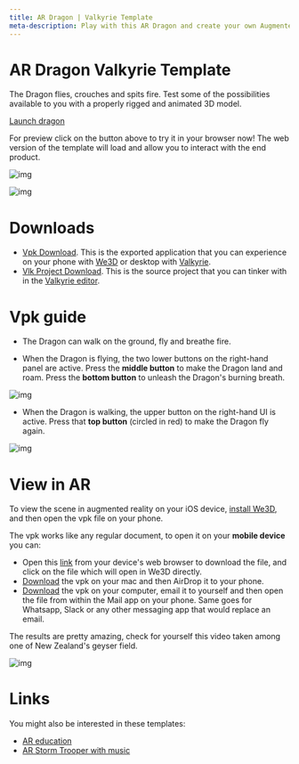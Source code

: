 ```yaml
---
title: AR Dragon | Valkyrie Template
meta-description: Play with this AR Dragon and create your own Augmented Reality scene in minutes using our ready-made template
---
```


# AR Dragon Valkyrie Template

The Dragon flies, crouches and spits fire. Test some of the possibilities available to you with a properly rigged and animated 3D model.

<a class="btn btn-primary umami--click--bt_launch_dragon" href="/vlk/samples/dragon/Dragon-Sample-Web_v2.vpk">Launch dragon</a>

For preview click on the button above to try it in your browser now! The web version of the template will load and allow you to interact with the end product.

![img](https://cdn2.talansoft.com/ftp/img/dragon_template/3d-dragon-fire-spitting.jpg)

![img](https://cdn2.talansoft.com/ftp/img/dragon_template/01_dragon_piece.jpg)

# Downloads
- [Vpk Download](https://cdn2.talansoft.com/ftp/samples/Dragon-Sample-Web_v2.vpk). This is the exported application that you can experience on your phone with [We3D](/vlk/downloads#we3d) or desktop with [Valkyrie](/vlk/downloads#vlk).
- [Vlk Project Download](https://cdn2.talansoft.com/ftp/samples/Dragon-Sample-V2.zip). This is the source project that you can tinker with in the [Valkyrie editor](/vlk/downloads#vlk).

# Vpk guide

- The Dragon can walk on the ground, fly and breathe fire.

- When the Dragon is flying, the two lower buttons on the right-hand panel are active. Press the **middle button** to make the Dragon land and roam. Press the **bottom button** to unleash the Dragon's burning breath.

![img](https://cdn2.talansoft.com/ftp/img/dragon_template/03_flying.jpg)

- When the Dragon is walking, the upper button on the right-hand UI is active. Press that **top button** (circled in red) to make the Dragon fly again.

![img](https://cdn2.talansoft.com/ftp/img/dragon_template/02_whole_ingame_ui.jpg)

# View in AR

To view the scene in augmented reality on your iOS device, <a class="umami--click--bt_download_we3d_ios_appstore__dragon" href="/vlk/downloads#we3d">install We3D</a>, and then open the vpk file on your phone.

The vpk works like any regular document, to open it on your **mobile device** you can:
- Open this [link](https://cdn2.talansoft.com/ftp/samples/Dragon-Sample-Web_v2.vpk) from your device's web browser to download the file, and click on the file which will open in We3D directly.
- [Download](https://cdn2.talansoft.com/ftp/samples/Dragon-Sample-Web_v2.vpk) the vpk on your mac and then AirDrop it to your phone.
- [Download](https://cdn2.talansoft.com/ftp/samples/Dragon-Sample-Web_v2.vpk) the vpk on your computer, email it to yourself and then open the file from within the Mail app on your phone. Same goes for Whatsapp, Slack or any other messaging app that would replace an email.

The results are pretty amazing, check for yourself this video taken among one of New Zealand's geyser field.

![img](https://cdn2.talansoft.com/ftp/img/dragon_template/04_ar_gif.gif)

# Links
You might also be interested in these templates:
- [AR education](./ar-education)
- [AR Storm Trooper with music](./ar-storm-trooper)
